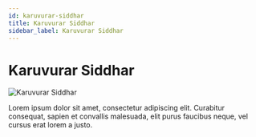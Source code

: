 ```yaml
---
id: karuvurar-siddhar
title: Karuvurar Siddhar
sidebar_label: Karuvurar Siddhar
---
```


# Karuvurar Siddhar

![Karuvurar Siddhar](/img/exampleimg.png)


Lorem ipsum dolor sit amet, consectetur adipiscing elit. Curabitur consequat, sapien et convallis malesuada, elit purus faucibus neque, vel cursus erat lorem a justo.

